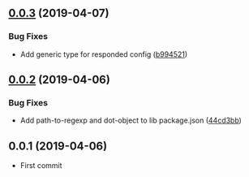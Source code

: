 ## [0.0.3](https://github.com/EndyKaufman/ngx-remote-config/compare/0.0.2...0.0.3) (2019-04-07)


### Bug Fixes

* Add generic type for responded config ([b994521](https://github.com/EndyKaufman/ngx-remote-config/commit/b994521))



## [0.0.2](https://github.com/EndyKaufman/ngx-remote-config/compare/0.0.1...0.0.2) (2019-04-06)


### Bug Fixes

* Add path-to-regexp and dot-object to lib package.json ([44cd3bb](https://github.com/EndyKaufman/ngx-remote-config/commit/44cd3bb))



## 0.0.1 (2019-04-06)

* First commit

